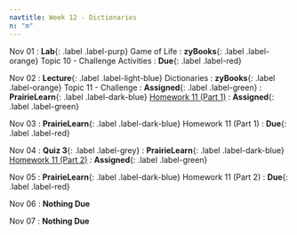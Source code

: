 ```yaml
---
navtitle: Week 12 - Dictionaries
n: "m"
---
```


Nov 01
: **Lab**{: .label .label-purp} Game of Life
: **zyBooks**{: .label .label-orange} Topic 10 - Challenge Activities
    : **Due**{: .label .label-red}

Nov 02
: **Lecture**{: .label .label-light-blue} Dictionaries
: **zyBooks**{: .label .label-orange} Topic 11 - Challenge
    : **Assigned**{: .label .label-green}
: **PrairieLearn**{: .label .label-dark-blue} [Homework 11 (Part 1)](https://www.prairielearn.org/pl/course_instance/128740/assessment/2312024)
    : **Assigned**{: .label .label-green}


Nov 03
: **PrairieLearn**{: .label .label-dark-blue} Homework 11 (Part 1)
    : **Due**{: .label .label-red}


Nov 04
: **Quiz 3**{: .label .label-grey} 
: **PrairieLearn**{: .label .label-dark-blue} [Homework 11 (Part 2)](https://www.prairielearn.org/pl/course_instance/128740/assessment/2312025)
    : **Assigned**{: .label .label-green}

Nov 05
: **PrairieLearn**{: .label .label-dark-blue} Homework 11 (Part 2)
    : **Due**{: .label .label-red}

Nov 06
: **Nothing Due**

Nov 07
: **Nothing Due**


